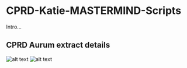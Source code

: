 # CPRD-Katie-MASTERMIND-Scripts

Intro...

## CPRD Aurum extract details
![alt text](https://github.com/Exeter-Diabetes/CPRD-Katie-MASTERMIND-Scripts/blob/main/Extract-details/download_details1.PNG?raw=true)
![alt text](https://github.com/Exeter-Diabetes/CPRD-Katie-MASTERMIND-Scripts/blob/main/Extract-details/download_details2.PNG?raw=true)
